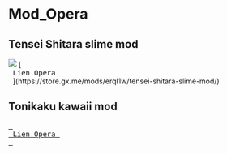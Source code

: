 # Mod_Opera

## Tensei Shitara slime mod
<img src="https://github.com/Nokaji/Mod_Opera/blob/Master/Moi%20quand%20je%20me%20réincarne%20en%20slime/wallpaper/dark.png">
[<kbd> <br> Lien Opera <br> </kbd>](https://store.gx.me/mods/erql1w/tensei-shitara-slime-mod/)

## Tonikaku kawaii mod
[<kbd> <br> Lien Opera <br> </kbd>](https://store.gx.me/mods/erql1w/tensei-shitara-slime-mod/)
